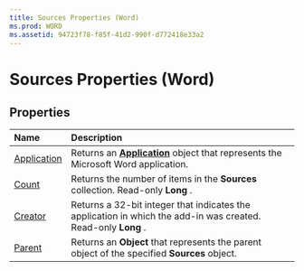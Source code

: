 ```yaml
---
title: Sources Properties (Word)
ms.prod: WORD
ms.assetid: 94723f78-f85f-41d2-990f-d772418e33a2
---
```



# Sources Properties (Word)

## Properties



|**Name**|**Description**|
|:-----|:-----|
|[Application](sources-application-property-word.md)|Returns an  **[Application](application-object-word.md)** object that represents the Microsoft Word application.|
|[Count](sources-count-property-word.md)|Returns the number of items in the  **Sources** collection. Read-only **Long** .|
|[Creator](sources-creator-property-word.md)|Returns a 32-bit integer that indicates the application in which the add-in was created. Read-only  **Long** .|
|[Parent](sources-parent-property-word.md)|Returns an  **Object** that represents the parent object of the specified **Sources** object.|

